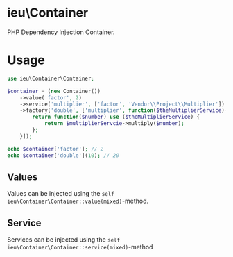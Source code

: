 # ieu\Container
PHP Dependency Injection Container.

# Usage
```PHP
use ieu\Container\Container;

$container = (new Container())
	->value('factor', 2)
	->service('multiplier', ['factor', 'Vendor\\Project\\Multiplier'])
	->factory('double', ['multiplier', function($theMultiplierService){
		return function($number) use ($theMultiplierService) {
			return $multiplierServcie->multiply($number);
		};
	}]);

echo $container['factor']; // 2
echo $container['double'](10); // 20
```


## Values
Values can be injected using the `self ieu\Container\Container::value(mixed)`-method.

## Service
Services can be injected using the `self ieu\Container\Container::service(mixed)`-method
